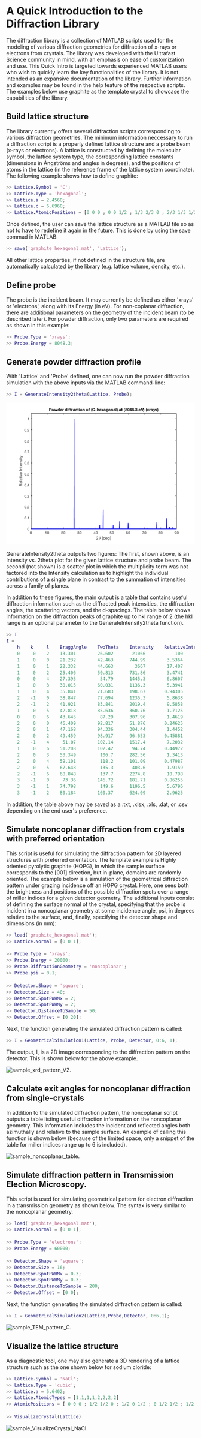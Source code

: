 # A Quick Introduction to the Diffraction Library

The diffraction library is a collection of MATLAB scripts used for the modeling of various diffraction geometries for diffraction of x-rays or electrons from crystals. The library was developed with the Ultrafast Science community in mind, with an emphasis on ease of customization and use. This Quick Intro is targeted towards experienced MATLAB users who wish to quickly learn the key functionalities of the library. It is not intended as an expansive documentation of the library. Further information and examples may be found in the help feature of the respective scripts. The examples below use graphite as the template crystal to showcase the capabilities of the library.

## Build lattice structure

The library currently offers several diffraction scripts corresponding to various diffraction geometries. The minimum information neccessary to run a diffraction script is a properly defined lattice structure and a probe beam (x-rays or electrons). A lattice is constructed by defining the molecular symbol, the lattice system type, the corresponding lattice constants (dimensions in Ångströms and angles in degrees), and the positions of atoms in the lattice (in the reference frame of the lattice system coordinate). The following example shows how to define graphite:

```matlab
>> Lattice.Symbol = 'C';   
>> Lattice.Type = 'hexagonal'; 
>> Lattice.a = 2.4560;
>> Lattice.c = 6.6960;
>> Lattice.AtomicPositions = [0 0 0 ; 0 0 1/2 ; 1/3 2/3 0 ; 2/3 1/3 1/2];
```

Once defined, the user can save the lattice structure as a MATLAB file so as not to have to redefine it again in the future. This is done by using the save commad in MATLAB:

```matlab
>> save('graphite_hexagonal.mat', 'Lattice'); 
```
All other lattice properties, if not defined in the structure file, are automatically calculated by the library (e.g. lattice volume, density, etc.).

## Define probe

The probe is the incident beam. It may currently be defined as either 'xrays' or 'electrons', along with its Energy (in eV). For non-coplanar diffraction, there are additional parameters on the geometry of the incident beam (to be described later). For powder diffraction, only two parameters are required as shown in this example:

```matlab
>> Probe.Type = 'xrays';
>> Probe.Energy = 8048.3;
```

## Generate powder diffraction profile

With 'Lattice' and 'Probe' defined, one can now run the powder diffraction simulation with the above inputs via the MATLAB command-line:

```matlab
>> I = GenerateIntensity2theta(Lattice, Probe);
```

![sample_powder_diffraction.](sample_powder_diffraction.png)

GenerateIntensity2theta outputs two figures: The first, shown above, is an Intensity vs. 2theta plot for the given lattice structure and probe beam. The second (not shown) is a scatter plot in which the multiplicity term was not factored into the Intensity calculation as to highlight the individual contributions of a single plane in contrast to the summation of intensities across a family of planes.

In addition to these figures, the main output is a table that contains useful diffraction information such as the diffracted peak intensities, the diffraction angles, the scattering vectors, and the d-spacings. The table below shows information on the diffraction peaks of graphite up to hkl range of 2 (the hkl range is an optional parameter to the GenerateIntensity2theta function).

```matlab
>> I 
I = 
    h    k     l    BraggAngle    TwoTheta    Intensity    RelativeIntensity       d         Q          S       m 
    0     0    2    13.301        26.602       21066           100                3.348    1.8767    0.29869     2
    1     0    0    21.232        42.463      744.99        3.5364                2.127    2.9541    0.47015     6
    1     0    1    22.332        44.663        3667        17.407               2.0271    3.0995     0.4933    12
    1     0    2    25.406        50.813      731.86        3.4741               1.7953    3.4998    0.55701    12
    0     0    4    27.395         54.79      1445.3        6.8607                1.674    3.7534    0.59737     2
    1     0    3    30.015        60.031      1136.3        5.3941               1.5398    4.0806    0.64944    12
    1     0    4    35.841        71.683      198.67       0.94305               1.3154    4.7765     0.7602    12
    2    -1    0    38.847        77.694      1235.3        5.8638                1.228    5.1166    0.81433     6
    2    -1    2    41.921        83.841      2019.4        9.5858               1.1529    5.4499    0.86738    12
    1     0    5    42.818        85.636      360.76        1.7125               1.1333    5.5443     0.8824    12
    0     0    6    43.645         87.29      307.96        1.4619                1.116    5.6301    0.89606     2
    2     0    0    46.409        92.817      51.876       0.24625               1.0635    5.9081    0.94031     6
    2     0    1    47.168        94.336      304.44        1.4452               1.0503    5.9822     0.9521    12
    2     0    2    49.459        98.917      96.653       0.45881               1.0136     6.199    0.98661    12
    2    -1    4     51.07        102.14      1517.4        7.2032              0.99015    6.3457     1.0099    12
    1     0    6    51.208        102.42       94.74       0.44972              0.98823     6.358     1.0119    12
    2     0    3    53.349         106.7      282.56        1.3413              0.96007    6.5445     1.0416    12
    2     0    4    59.101         118.2      101.09       0.47987              0.89765    6.9996      1.114    12
    2     0    5    67.648         135.3       403.6        1.9159              0.83282    7.5444     1.2007    12
    2    -1    6    68.848         137.7      2274.8        10.798              0.82589    7.6077     1.2108    12
    3    -1    0     73.36        146.72      181.71       0.86255              0.80391    7.8157     1.2439    12
    3    -1    1    74.798         149.6      1196.5        5.6796              0.79818    7.8719     1.2528    24
    3    -1    2    80.184        160.37      624.09        2.9625               0.7817    8.0379     1.2793    24
```
In addition, the table above may be saved as a .txt, .xlsx, .xls, .dat, or .csv depending on the end user's preference. 

## Simulate noncoplanar diffraction from crystals with preferred orientation

This script is useful for simulating the diffraction pattern for 2D layered structures with preferred orientation. The template example is Highly oriented pyrolytic graphite (HOPG), in which the sample surface corresponds to the [001] direction, but in-plane, domains are randomly oriented. The example below is a simulation of the geometrical diffraction pattern under grazing incidence off an HOPG crystal. Here, one sees both the brightness and positions of the possible diffraction spots over a range of miller indices for a given detector geometry. The additional inputs consist of defining the surface normal of the crystal, specifying that the probe is incident in a noncoplanar geometry at some incidence angle, psi, in degrees relative to the surface, and, finally, specifying the detector shape and dimensions (in mm):

```matlab
>> load('graphite_hexagonal.mat');
>> Lattice.Normal = [0 0 1];

>> Probe.Type = 'xrays';
>> Probe.Energy = 20000;
>> Probe.DiffractionGeometry = 'noncoplanar';
>> Probe.psi = 0.1;

>> Detector.Shape = 'square';
>> Detector.Size = 40;
>> Detector.SpotFWHMx = 2;
>> Detector.SpotFWHMy = 2;
>> Detector.DistanceToSample = 50;
>> Detector.Offset = [0 20];
```
Next, the function generating the simulated diffraction pattern is called:

```matlab
>> I = GeometricalSimulation1(Lattice, Probe, Detector, 0:6, 1);
```

The output, I, is a 2D image corresponding to the diffraction pattern on the detector. This is shown below for the above example.    

![sample_xrd_pattern_V2.](sample_xrd_pattern_V2.png)

## Calculate exit angles for noncoplanar diffraction from single-crystals

In addition to the simulated diffraction pattern, the noncoplanar script outputs a table listing useful diffraction information on the noncoplanar geometry. This information includes the incident and reflected angles both azimuthally and relative to the sample surface. An example of calling this function is shown below (because of the limited space, only a snippet of the table for miller indices range up to 6 is included).

![sample_noncoplanar_table.](sample_noncoplanar_table.png)

## Simulate diffraction pattern in Transmission Election Microscopy.

This script is used for simulating geometrical pattern for electron diffraction in a transmission geometry as shown below. The syntax is very similar to the noncoplanar geometry.

```matlab
>> load('graphite_hexagonal.mat');
>> Lattice.Normal = [0 0 1];

>> Probe.Type = 'electrons';
>> Probe.Energy = 60000;

>> Detector.Shape = 'square'; 
>> Detector.Size = 16;  
>> Detector.SpotFWHMx = 0.3;
>> Detector.SpotFWHMy = 0.3;
>> Detector.DistanceToSample = 200; 
>> Detector.Offset = [0 0];
```

Next, the function generating the simulated diffraction pattern is called:

```matlab
>> I = GeometricalSimulation2(Lattice,Probe,Detector, 0:6,1);
```

![sample_TEM_pattern_C.](sample_TEM_pattern_C.png)

## Visualize the lattice structure
As a diagnostic tool, one may also generate a 3D rendering of a lattice structure such as the one shown below for sodium cloride: 

```matlab
>> Lattice.Symbol = 'NaCl';
>> Lattice.Type = 'cubic';
>> Lattice.a = 5.6402;
>> Lattice.AtomicTypes = [1,1,1,1,2,2,2,2]
>> AtomicPositions = [ 0 0 0 ; 1/2 1/2 0 ; 1/2 0 1/2 ; 0 1/2 1/2 ; 1/2 1/2 1/2 ; 0 0 1/2 ; 0 1/2 0 ; 1/2 0 0 ]

>> VisualizeCrystal(Lattice)
```

![sample_VisualizeCrystal_NaCl.](sample_VisualizeCrystal_NaCl.png)


